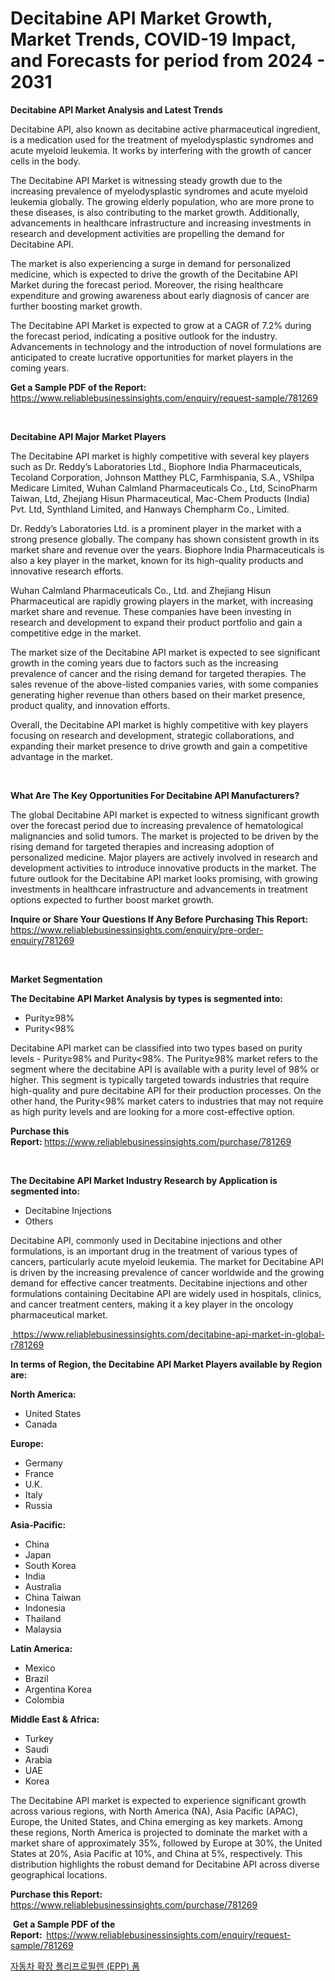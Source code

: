 <p><h1>Decitabine API Market Growth, Market Trends, COVID-19 Impact, and Forecasts for period from 2024 - 2031</h1></p><p><strong>Decitabine API Market Analysis and Latest Trends</strong></p>
<p><p>Decitabine API, also known as decitabine active pharmaceutical ingredient, is a medication used for the treatment of myelodysplastic syndromes and acute myeloid leukemia. It works by interfering with the growth of cancer cells in the body.</p><p>The Decitabine API Market is witnessing steady growth due to the increasing prevalence of myelodysplastic syndromes and acute myeloid leukemia globally. The growing elderly population, who are more prone to these diseases, is also contributing to the market growth. Additionally, advancements in healthcare infrastructure and increasing investments in research and development activities are propelling the demand for Decitabine API.</p><p>The market is also experiencing a surge in demand for personalized medicine, which is expected to drive the growth of the Decitabine API Market during the forecast period. Moreover, the rising healthcare expenditure and growing awareness about early diagnosis of cancer are further boosting market growth.</p><p>The Decitabine API Market is expected to grow at a CAGR of 7.2% during the forecast period, indicating a positive outlook for the industry. Advancements in technology and the introduction of novel formulations are anticipated to create lucrative opportunities for market players in the coming years.</p></p>
<p><strong>Get a Sample PDF of the Report:&nbsp;</strong> <a href="https://www.reliablebusinessinsights.com/enquiry/request-sample/781269">https://www.reliablebusinessinsights.com/enquiry/request-sample/781269</a></p>
<p>&nbsp;</p>
<p><strong>Decitabine API Major Market Players</strong></p>
<p><p>The Decitabine API market is highly competitive with several key players such as Dr. Reddy’s Laboratories Ltd., Biophore India Pharmaceuticals, Tecoland Corporation, Johnson Matthey PLC, Farmhispania, S.A., VShilpa Medicare Limited, Wuhan Calmland Pharmaceuticals Co., Ltd, ScinoPharm Taiwan, Ltd, Zhejiang Hisun Pharmaceutical, Mac-Chem Products (India) Pvt. Ltd, Synthland Limited, and Hanways Chempharm Co., Limited.</p><p>Dr. Reddy’s Laboratories Ltd. is a prominent player in the market with a strong presence globally. The company has shown consistent growth in its market share and revenue over the years. Biophore India Pharmaceuticals is also a key player in the market, known for its high-quality products and innovative research efforts.</p><p>Wuhan Calmland Pharmaceuticals Co., Ltd. and Zhejiang Hisun Pharmaceutical are rapidly growing players in the market, with increasing market share and revenue. These companies have been investing in research and development to expand their product portfolio and gain a competitive edge in the market.</p><p>The market size of the Decitabine API market is expected to see significant growth in the coming years due to factors such as the increasing prevalence of cancer and the rising demand for targeted therapies. The sales revenue of the above-listed companies varies, with some companies generating higher revenue than others based on their market presence, product quality, and innovation efforts.</p><p>Overall, the Decitabine API market is highly competitive with key players focusing on research and development, strategic collaborations, and expanding their market presence to drive growth and gain a competitive advantage in the market.</p></p>
<p>&nbsp;</p>
<p><strong>What Are The Key Opportunities For Decitabine API Manufacturers?</strong></p>
<p><p>The global Decitabine API market is expected to witness significant growth over the forecast period due to increasing prevalence of hematological malignancies and solid tumors. The market is projected to be driven by the rising demand for targeted therapies and increasing adoption of personalized medicine. Major players are actively involved in research and development activities to introduce innovative products in the market. The future outlook for the Decitabine API market looks promising, with growing investments in healthcare infrastructure and advancements in treatment options expected to further boost market growth.</p></p>
<p><strong>Inquire or Share Your Questions If Any Before Purchasing This Report:</strong> <a href="https://www.reliablebusinessinsights.com/enquiry/pre-order-enquiry/781269">https://www.reliablebusinessinsights.com/enquiry/pre-order-enquiry/781269</a></p>
<p>&nbsp;</p>
<p><strong>Market Segmentation</strong></p>
<p><strong>The Decitabine API Market Analysis by types is segmented into:</strong></p>
<p><ul><li>Purity≥98%</li><li>Purity<98%</li></ul></p>
<p><p>Decitabine API market can be classified into two types based on purity levels - Purity≥98% and Purity<98%. The Purity≥98% market refers to the segment where the decitabine API is available with a purity level of 98% or higher. This segment is typically targeted towards industries that require high-quality and pure decitabine API for their production processes. On the other hand, the Purity<98% market caters to industries that may not require as high purity levels and are looking for a more cost-effective option.</p></p>
<p><strong>Purchase this Report:&nbsp;</strong><a href="https://www.reliablebusinessinsights.com/purchase/781269">https://www.reliablebusinessinsights.com/purchase/781269</a></p>
<p>&nbsp;</p>
<p><strong>The Decitabine API Market Industry Research by Application is segmented into:</strong></p>
<p><ul><li>Decitabine Injections</li><li>Others</li></ul></p>
<p><p>Decitabine API, commonly used in Decitabine injections and other formulations, is an important drug in the treatment of various types of cancers, particularly acute myeloid leukemia. The market for Decitabine API is driven by the increasing prevalence of cancer worldwide and the growing demand for effective cancer treatments. Decitabine injections and other formulations containing Decitabine API are widely used in hospitals, clinics, and cancer treatment centers, making it a key player in the oncology pharmaceutical market.</p></p>
<p><a href="https://www.reliablebusinessinsights.com/decitabine-api-market-in-global-r781269">&nbsp;https://www.reliablebusinessinsights.com/decitabine-api-market-in-global-r781269</a></p>
<p><strong>In terms of Region, the Decitabine API Market Players available by Region are:</strong></p>
<p>
    <p> <strong> North America: </strong>
        <ul>
            <li>United States</li>
            <li>Canada</li>
        </ul>
        </p> 
    <p> <strong> Europe: </strong>
        <ul>
            <li>Germany</li>
            <li>France</li>
            <li>U.K.</li>
            <li>Italy</li>
            <li>Russia</li>
        </ul>
        </p> 
    <p> <strong> Asia-Pacific: </strong>
        <ul>
            <li>China</li>
            <li>Japan</li>
            <li>South Korea</li>
            <li>India</li>
            <li>Australia</li>
            <li>China Taiwan</li>
            <li>Indonesia</li>
            <li>Thailand</li>
            <li>Malaysia</li>
        </ul>
        </p> 
    <p> <strong> Latin America: </strong>
        <ul>
            <li>Mexico</li>
            <li>Brazil</li>
            <li>Argentina Korea</li>
            <li>Colombia</li>
        </ul>
        </p> 
    <p> <strong> Middle East & Africa: </strong>
        <ul>
            <li>Turkey</li>
            <li>Saudi</li>
            <li>Arabia</li>
            <li>UAE</li>
            <li>Korea</li>
        </ul>
    </p>
    </p>
<p><p>The Decitabine API market is expected to experience significant growth across various regions, with North America (NA), Asia Pacific (APAC), Europe, the United States, and China emerging as key markets. Among these regions, North America is projected to dominate the market with a market share of approximately 35%, followed by Europe at 30%, the United States at 20%, Asia Pacific at 10%, and China at 5%, respectively. This distribution highlights the robust demand for Decitabine API across diverse geographical locations.</p></p>
<p><strong>Purchase this Report: </strong><a href="https://www.reliablebusinessinsights.com/purchase/781269">https://www.reliablebusinessinsights.com/purchase/781269</a></p>
<p>&nbsp;<strong>Get a Sample PDF of the Report:&nbsp;&nbsp;</strong><a href="https://www.reliablebusinessinsights.com/enquiry/request-sample/781269">https://www.reliablebusinessinsights.com/enquiry/request-sample/781269</a></p>
<p><strong></strong></p>
<p><p><a href="https://medium.com/@marymorgan1939/%EC%9E%90%EB%8F%99%EC%B0%A8%EC%9A%A9-%ED%99%95%EC%9E%A5-%ED%8F%B4%EB%A6%AC%ED%94%84%EB%A1%9C%ED%95%84%EB%A0%8C-epp-%ED%8F%BC-%EC%8B%9C%EC%9E%A5-%EA%B7%9C%EB%AA%A8%EB%8A%94-%EA%B8%80%EB%A1%9C%EB%B2%8C-%EC%82%B0%EC%97%85%EC%97%90%EC%84%9C-%EC%B5%9C%EC%83%81%EC%9D%98-%EB%A7%88%EC%BC%80%ED%8C%85-%EC%B1%84%EB%84%90%EC%9D%84-%EB%B3%B4%EC%97%AC%EC%A4%8D%EB%8B%88%EB%8B%A4-22aaaff8cfd2">자동차 확장 폴리프로필렌 (EPP) 폼</a></p></p>